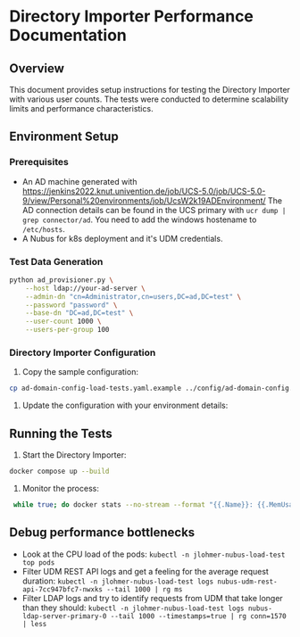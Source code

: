 # Directory Importer Performance Documentation

## Overview

This document provides setup instructions for testing the Directory Importer with various user counts. The tests were conducted to determine scalability limits and performance characteristics.

## Environment Setup

### Prerequisites

* An AD machine generated with https://jenkins2022.knut.univention.de/job/UCS-5.0/job/UCS-5.0-9/view/Personal%20environments/job/UcsW2k19ADEnvironment/ The AD connection details can be found in the UCS primary with `ucr dump | grep connector/ad`. You need to add the windows hostename to `/etc/hosts`.
* A Nubus for k8s deployment and it's UDM credentials.


### Test Data Generation

```bash
python ad_provisioner.py \
    --host ldap://your-ad-server \
    --admin-dn "cn=Administrator,cn=users,DC=ad,DC=test" \
    --password "password" \
    --base-dn "DC=ad,DC=test" \
    --user-count 1000 \
    --users-per-group 100
```

### Directory Importer Configuration

1. Copy the sample configuration:
  ```bash
  cp ad-domain-config-load-tests.yaml.example ../config/ad-domain-config.yaml
  ```
1. Update the configuration with your environment details:

## Running the Tests

1. Start the Directory Importer:
  ```bash
  docker compose up --build
  ```
1. Monitor the process:
  ```bash
   while true; do docker stats --no-stream --format "{{.Name}}: {{.MemUsage}}" directory-importer-udm-directory-connector-1 | xargs -I {} echo "$(date '+%Y-%m-%d %H:%M:%S') {}" >> container_memory.log; sleep 1; done
   ```

## Debug performance bottlenecks

* Look at the CPU load of the pods:
`kubectl -n jlohmer-nubus-load-test top pods`
* Filter UDM REST API logs and get a feeling for the average request duration:
`kubectl -n jlohmer-nubus-load-test logs nubus-udm-rest-api-7cc947bfc7-nwxks --tail 1000 | rg ms`
* Filter LDAP logs and try to identify requests from UDM that take longer than they should:
`kubectl -n jlohmer-nubus-load-test logs nubus-ldap-server-primary-0 --tail 1000 --timestamps=true | rg conn=1570 | less`
